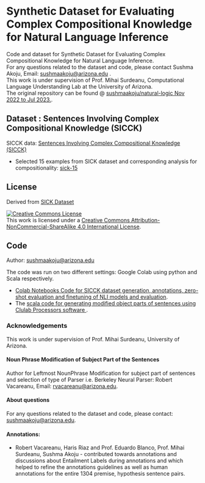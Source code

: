 # Synthetic Dataset for Evaluating Complex Compositional Knowledge for Natural Language Inference
Code and dataset for Synthetic Dataset for Evaluating Complex Compositional Knowledge for Natural Language Inference. </br>
For any questions related to the dataset and code, please contact Sushma Akoju, Email: sushmaakoju@arizona.edu . </br>
This work is under supervision of Prof. Mihai Surdeanu, Computational Language Understanding Lab at the University of Arizona. </br>
The original repository can be found @ <a href="https://github.com/sushmaakoju/natural-logic/commits/main?after=396e926489ddc9eae51e7cb2cb4ef5270a7f5021+69&branch=main&qualified_name=refs%2Fheads%2Fmain">sushmaakoju/natural-logic Nov 2022 to Jul 2023.</a>.

## Dataset : Sentences Involving Complex Compositional Knowledge (SICCK)
SICCK data: <a href="https://github.com/clulab/releases/tree/master/acl2023-nlrse-sicck/data/SICCK"> Sentences Involving Complex Compositional Knowledge (SICCK) </a>

- Selected 15 examples from SICK dataset and corresponding analysis for compositionality: <a href="https://github.com/clulab/releases/tree/master/acl2023-nlrse-sicck/data/original-sick-examples"> sick-15 </a>

## License 
Derived from <a href="https://marcobaroni.org/composes/sick.html">SICK Dataset</a>

<a rel="license" href="http://creativecommons.org/licenses/by-nc-sa/4.0/"><img alt="Creative Commons License" style="border-width:0" src="https://i.creativecommons.org/l/by-nc-sa/4.0/88x31.png" /></a><br />This work is licensed under a <a rel="license" href="http://creativecommons.org/licenses/by-nc-sa/4.0/">Creative Commons Attribution-NonCommercial-ShareAlike 4.0 International License</a>.

## Code

Author: sushmaakoju@arizona.edu

The code was run on two different settings: Google Colab using python and Scala respectively. 
- <a href="https://github.com/clulab/releases/tree/sushma/acl2023-nlrse-sicck/code">Colab Notebooks Code for SICCK dataset generation, annotations, zero-shot evaluation and finetuning of NLI models and evaluation</a>. 
- The <a href="https://github.com/clulab/releases/tree/sushma/acl2023-nlrse-sicck/code/generating-modified-sentences/natlog"> scala code for generating modified object parts of sentences using Clulab Processors software </a>.

### Acknowledgements
This work is under supervision of Prof. Mihai Surdeanu, University of Arizona. 

#### Noun Phrase Modification of Subject Part of the Sentences
Author for Leftmost NounPhrase Modification for subject part of sentences and selection of type of Parser i.e. Berkeley Neural Parser: Robert Vacareanu, Email: rvacareanu@arizona.edu.

#### About questions
For any questions related to the dataset and code, please contact: sushmaakoju@arizona.edu. 

#### Annotations:
- Robert Vacareanu, Haris Riaz and Prof. Eduardo Blanco, Prof. Mihai Surdeanu, Sushma Akoju - contributed towards annotations and discussions about Entailment Labels during annotations and which helped to refine the annotations guidelines as well as human annotations for the entire 1304 premise, hypothesis sentence pairs.